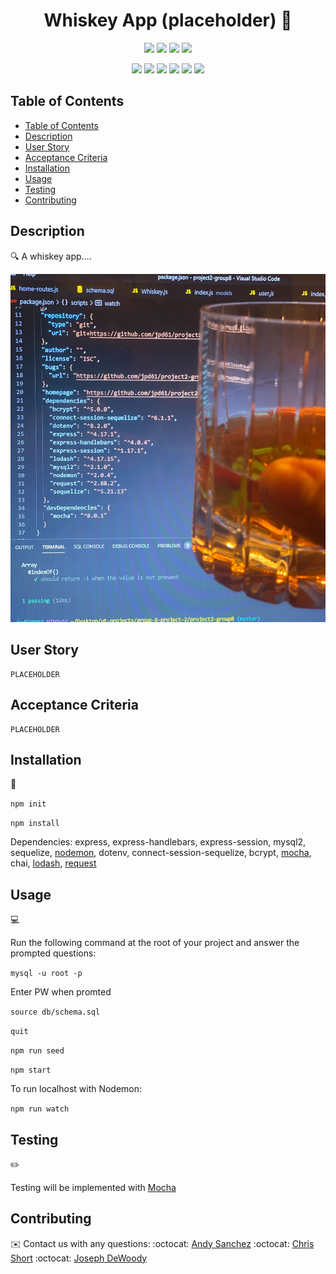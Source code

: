 <h1 align="center">Whiskey App (placeholder) 👋</h1>
  
<p align="center">
    <img src="https://img.shields.io/github/repo-size/jpd61/project2-group8" />
    <img src="https://img.shields.io/github/languages/top/jpd61/project2-group8"  />
    <img src="https://img.shields.io/github/issues/jpd61/project2-group8" />
    <img src="https://img.shields.io/github/last-commit/jpd61/project2-group8" >
</p>
  
<p align="center">
    <img src="https://img.shields.io/badge/javascript-yellow" />
    <img src="https://img.shields.io/badge/express-orange" />
    <img src="https://img.shields.io/badge/sequelize-blue"  />
    <img src="https://img.shields.io/badge/handlebars-red"  />
    <img src="https://img.shields.io/badge/mySQL-blue"  />
    <img src="https://img.shields.io/badge/dotenv-green" />
</p>

## Table of Contents
- [Table of Contents](#table-of-contents)
- [Description](#description)
- [User Story](#user-story)
- [Acceptance Criteria](#acceptance-criteria)
- [Installation](#installation)
- [Usage](#usage)
- [Testing](#testing)
- [Contributing](#contributing)

## Description

🔍 A whiskey app....
  
![whiskey app](./assets/whiskey-coder.jpg)

## User Story

```
PLACEHOLDER
```

## Acceptance Criteria

```
PLACEHOLDER
```

## Installation
💾   
  
`npm init`

`npm install`

Dependencies: express, express-handlebars, express-session, mysql2, sequelize, [nodemon](https://www.npmjs.com/package/nodemon), dotenv, connect-session-sequelize, bcrypt, [mocha](https://mochajs.org/), chai, [lodash](https://www.npmjs.com/package/lodash), [request](https://www.npmjs.com/package/request)
  
## Usage
💻   
  
Run the following command at the root of your project and answer the prompted questions:

`mysql -u root -p`

Enter PW when promted

`source db/schema.sql`

`quit`

`npm run seed`
  
`npm start`

To run localhost with Nodemon:

`npm run watch`

## Testing
✏️

Testing will be implemented with [Mocha](https://mochajs.org/)

## Contributing
✉️ Contact us with any questions: 
:octocat: [Andy Sanchez](https://github.com/AndySanchez726)
:octocat: [Chris Short](https://github.com/durcoorigin)
:octocat: [Joseph DeWoody](https://github.com/jpd61)
